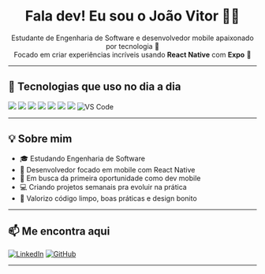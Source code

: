 <h1 align="center">Fala dev! Eu sou o João Vitor 👨‍💻</h1>

<p align="center">
  Estudante de Engenharia de Software e desenvolvedor mobile apaixonado por tecnologia 🚀<br>
  Focado em criar experiências incríveis usando <strong>React Native</strong> com <strong>Expo</strong> 📱
</p>

---

## 🚀 Tecnologias que uso no dia a dia

<p align="left">
  <img src="https://img.shields.io/badge/React_Native-20232A?style=for-the-badge&logo=react&logoColor=61DAFB"/>
  <img src="https://img.shields.io/badge/Expo-000020?style=for-the-badge&logo=expo&logoColor=white"/>
  <img src="https://img.shields.io/badge/HTML5-E34F26?style=for-the-badge&logo=html5&logoColor=white"/>
  <img src="https://img.shields.io/badge/CSS3-1572B6?style=for-the-badge&logo=css3&logoColor=white"/>
  <img src="https://img.shields.io/badge/JavaScript-F7DF1E?style=for-the-badge&logo=javascript&logoColor=black"/>
  <img src="https://img.shields.io/badge/Figma-F24E1E?style=for-the-badge&logo=figma&logoColor=white"/>
  <img src="https://img.shields.io/badge/Git-F05032?style=for-the-badge&logo=git&logoColor=white"/>
  <img src="https://img.shields.io/badge/VS%20Code-007ACC?style=for-the-badge&logo=visual-studio-code&logoColor=white" alt="VS Code" />
</p>

---

## 💡 Sobre mim

- 🎓 Estudando Engenharia de Software  
- 📱 Desenvolvedor focado em mobile com React Native  
- 🎯 Em busca da primeira oportunidade como dev mobile  
- 💻 Criando projetos semanais pra evoluir na prática  
- 🧠 Valorizo código limpo, boas práticas e design bonito  

---

## 📫 Me encontra aqui

[![LinkedIn](https://img.shields.io/badge/-LinkedIn-0A66C2?style=for-the-badge&logo=linkedin&logoColor=white)](https://www.linkedin.com/in/https://www.linkedin.com/in/joão-vitor-72394b258//)
[![GitHub](https://img.shields.io/badge/-GitHub-000?style=for-the-badge&logo=github&logoColor=white)](https://github.com/devjoaovofc)

---


